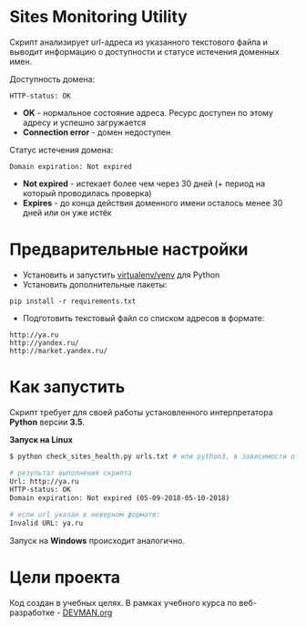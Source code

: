 # Sites Monitoring Utility

Скрипт анализирует url-адреса из указанного текстового файла и выводит информацию о доступности и статусе истечения доменных имен.

Доступность домена:
```
HTTP-status: OK
```
- **OK** - нормальное состояние адреса. Ресурс доступен по этому адресу и успешно загружается
- **Connection error** - домен недоступен

Статус истечения домена:
```
Domain expiration: Not expired
```
- **Not expired** - истекает более чем через 30 дней (+ период на который проводилась проверка)
- **Expires** - до конца действия доменного имени осталось менее 30 дней или он уже истёк

# Предварительные настройки

- Установить и запустить [virtualenv/venv](https://devman.org/encyclopedia/pip/pip_virtualenv/) для Python
- Установить дополнительные пакеты:
```
pip install -r requirements.txt
```
- Подготовить текстовый файл со списком адресов в формате:
```
http://ya.ru
http://yandex.ru/
http://market.yandex.ru/
```

# Как запустить

Скрипт требует для своей работы установленного интерпретатора **Python** версии **3.5**.

**Запуск на Linux**

```bash
$ python check_sites_health.py urls.txt # или python3, в зависимости от настроек системы

# результат выполнения скрипта
Url: http://ya.ru
HTTP-status: OK
Domain expiration: Not expired (05-09-2018-05-10-2018)

# если url указан в неверном формате:
Invalid URL: ya.ru

```

Запуск на **Windows** происходит аналогично.

# Цели проекта

Код создан в учебных целях. В рамках учебного курса по веб-разработке - [DEVMAN.org](https://devman.org)
